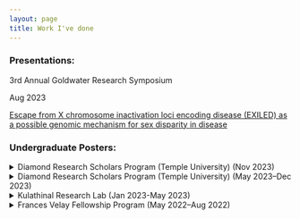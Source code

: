 ```yaml
---
layout: page
title: Work I've done
---
```

### Presentations:
3rd Annual Goldwater Research Symposium


Aug 2023


[Escape from X chromosome inactivation loci encoding disease (EXILED) as a possible genomic mechanism for sex disparity in disease](Goldwater_presentation.pdf)

### Undergraduate Posters:

<details>
  <summary>Diamond Research Scholars Program (Temple University) (Nov 2023)</summary>
  
  <img src="/images/fall_2023_poster.png" alt="Poster Image" width="800"/>
  
</details>

<details>
  <summary>Diamond Research Scholars Program (Temple University) (May 2023–Dec 2023)</summary>
  <img src="/images/EscapefromXinactivation_and_disease_investingaGenomicMechanism_for_SexDisparities_in_nonReproductive_cancers.png" alt="Poster Image" width="800"/>
</details>


<details>
  <summary>Kulathinal Research Lab (Jan 2023-May 2023)</summary>
  <img src="/images/Escape_from_Xinactivation_InvestigatingaGenomicMechanism_for_sexDisparites_in_disease.png" alt="Poster Image" width="800"/>
  
</details>

<details>
  <summary>Frances Velay Fellowship Program (May 2022–Aug 2022)</summary>
  <img src=!"/images/TestingEXITSas_aGenomicMechanism_for_MaleBiasedCancers.png" alt="Poster Image" width="800"/>
</details>





















